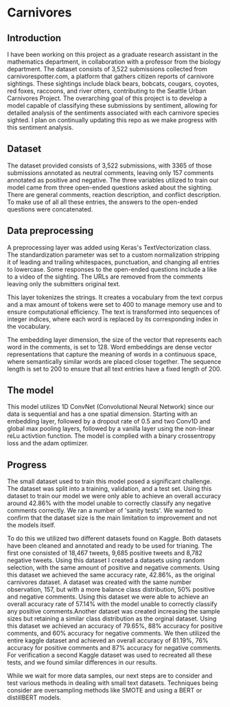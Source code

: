 # Carnivores

## Introduction
I have been working on this project as a graduate research assistant in the mathematics department, in collaboration with a professor from the biology department. The dataset consists of 3,522 submissions collected from carnivorespotter.com, a platform that gathers citizen reports of carnivore sightings. These sightings include black bears, bobcats, cougars, coyotes, red foxes, raccoons, and river otters, contributing to the Seattle Urban Carnivores Project. The overarching goal of this project is to develop a model capable of classifying these submissions by sentiment, allowing for detailed analysis of the sentiments associated with each carnivore species sighted. I plan on continually updating this repo as we make progress with this sentiment analysis. 

## Dataset 
The dataset provided consists of 3,522 submissions, with 3365 of those submissions annotated as neutral comments, leaving only 157 comments annotated as positive and negative.  The three variables utilized to train our model came from three open-ended questions asked about the sighting. There are general comments, reaction description, and conflict description. To make use of all all these entries, the answers to the open-ended questions were concatenated.

## Data preprocessing
A preprocessing layer was added using Keras's TextVectorization class. The standardization parameter was set to a custom normalization stripping it of leading and trailing whitespaces, punctuation, and changing all entries to lowercase. Some responses to the open-ended questions include a like to a video of the sighting. The URLs are removed from the comments leaving only the submitters original text. 

This layer tokenizes the strings. It creates a vocabulary from the text corpus and a max amount of tokens were set to 400 to manage memory use and to ensure computational efficiency. The text is transformed into sequences of integer indices, where each word is replaced by its corresponding index in the vocabulary. 

The embedding layer dimension, the size of the vector that represents each word in the comments, is set to 128. Word embeddings are dense vector representations that capture the meaning of words in a continuous space, where semantically similar words are placed closer together. The sequence length is set to 200 to ensure that all text entries have a fixed length of 200. 

## The model 
This model utilizes 1D ConvNet (Convolutional Neural Network) since our data is sequential and has a one spatial dimension. Starting with an embedding layer, followed by a dropout rate of 0.5 and two Conv1D and global max pooling layers, followed by a vanilla layer using the non-linear reLu activtion function. The model is complied with a binary crossentropy loss and the adam optimizer.

## Progress
The small dataset used to train this model posed a significant challenge. The dataset was split into a training, validation, and a test set. Using this dataset to train our model we were only able to achieve an overall accuracy around 42.86% with the model unable to correctly classify any negative comments correctly. We ran a number of 'sanity tests'. We wanted to confirm that the dataset size is the main limitation to improvement and not the models itself. 

To do this we utilized two different datasets found on Kaggle. Both datasets have been cleaned and annotated and ready to be used for trianing. The first one consisted of 18,467 tweets, 9,685 positive tweets and 8,782 negative tweets. Using this dataset I created a datasets using random selection, with the same amount of positive and negative comments. Using this dataset we achieved the same accuracy rate, 42.86%, as the original carnivores dataset. A dataset was created with the same number observation, 157, but with a more balance class distribution, 50% positive and negative comments. Using this dataset we were able to achieve an overall accuracy rate of 57.14% with the model unable to correctly classify any positive comments.Another dataset was created increasing the sample sizes but retaining a similar class distribution as the orginal dataset. Using this dataset we achieved an accuracy of 79.65%, 88% accuracy for positive comments, and 60% accuracy for negative comments. We then utilized the entire kaggle dataset and achieved an overall accuracy of 81.19%, 76% accuracy for positive comments and 87% accuracy for negative comments. For verification a second Kaggle dataset was used to recreated all these tests, and we found similar differences in our results.  

While we wait for more data samples, our next steps are to consider and test various methods in dealing with small text datasets. Techniques being consider are oversampling methods like SMOTE and using a BERT or distillBERT models. 




